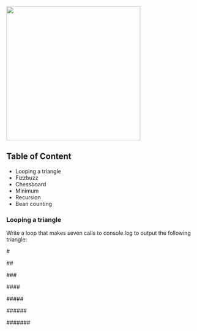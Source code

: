 <img src="https://images-na.ssl-images-amazon.com/images/I/91q8Jx+j6iL.jpg" width="350" />

## Table of Content

- Looping a triangle
- Fizzbuzz
- Chessboard
- Minimum
- Recursion
- Bean counting

### Looping a triangle

Write a loop that makes seven calls to console.log to output the following triangle:

\#

\##

\###

\####

\#####

\######

\#######
